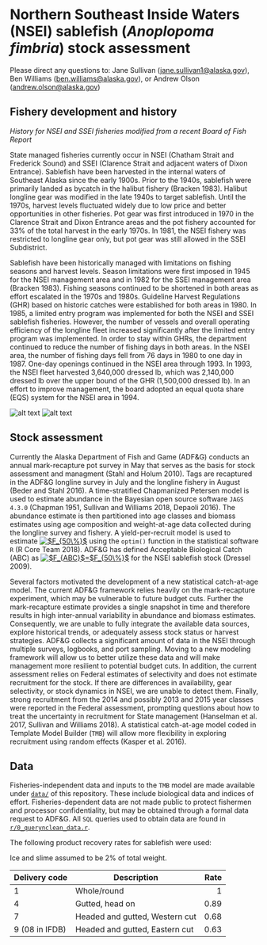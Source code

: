 # Northern Southeast Inside Waters (NSEI) sablefish (*Anoplopoma fimbria*) stock assessment

Please direct any questions to: 
Jane Sullivan (jane.sullivan1@alaska.gov), Ben Williams (ben.williams@alaska.gov), or Andrew Olson (andrew.olson@alaska.gov)

## Fishery development and history 

*History for NSEI and SSEI fisheries modified from a recent Board of Fish Report*

State managed fisheries currently occur in NSEI (Chatham Strait and Frederick Sound) and SSEI (Clarence Strait and adjacent waters of Dixon Entrance). Sablefish have been harvested in the internal waters of Southeast Alaska since the early 1900s. Prior to the 1940s, sablefish were primarily landed as bycatch in the halibut fishery (Bracken 1983). Halibut longline gear was modified in the late 1940s to target sablefish. Until the 1970s, harvest levels fluctuated widely due to low price and better opportunities in other fisheries. Pot gear was first introduced in 1970 in the Clarence Strait and Dixon Entrance areas and the pot fishery accounted for 33% of the total harvest in the early 1970s. In 1981, the NSEI fishery was restricted to longline gear only, but pot gear was still allowed in the SSEI Subdistrict.

Sablefish have been historically managed with limitations on fishing seasons and harvest levels. Season limitations were first imposed in 1945 for the NSEI management area and in 1982 for the SSEI management area (Bracken 1983). Fishing seasons continued to be shortened in both areas as effort escalated in the 1970s and 1980s. Guideline Harvest Regulations (GHR) based on historic catches were established for both areas in 1980. In 1985, a limited entry program was implemented for both the NSEI and SSEI sablefish fisheries. However, the number of vessels and overall operating efficiency of the longline fleet increased significantly after the limited entry program was implemented. In order to stay within GHRs, the department continued to reduce the number of fishing days in both areas. In the NSEI area, the number of fishing days fell from 76 days in 1980 to one day in 1987. One-day openings continued in the NSEI area through 1993. In 1993, the NSEI fleet harvested 3,640,000 dressed lb, which was 2,140,000 dressed lb over the upper bound of the GHR (1,500,000 dressed lb). In an effort to improve management, the board adopted an equal quota share (EQS) system for the NSEI area in 1994.

![alt text](https://github.com/commfish/seak_sablefish/blob/master/figures/readme/NSEI_map.jpg)
![alt text](https://github.com/commfish/seak_sablefish/blob/master/figures/readme/fishery_harvest.jpg)

## Stock assessment

Currently the Alaska Department of Fish and Game (ADF&G) conducts an annual mark-recapture pot survey in May that serves as the basis for stock assessment and managment (Stahl and Holum 2010). Tags are recaptured in the ADF&G longline survey in July and the longline fishery in August (Beder and Stahl 2016). A time-stratified Chapmanized Petersen model is used to estimate abundance in the Bayesian open source software `JAGS 4.3.0` (Chapman 1951, Sullivan and Williams 2018, Depaoli 2016). The abundance estimate is then partitioned into age classes and biomass estimates using age composition and weight-at-age data collected during the longline survey and fishery. A yield-per-recruit model is used to estimate <a href="https://www.codecogs.com/eqnedit.php?latex=$F_{50\%}$" target="_blank"><img src="https://latex.codecogs.com/gif.latex?$F_{50\%}$" title="$F_{50\%}$" /></a> using the `optim()` function in the statistical software `R` (R Core Team 2018). ADF&G has defined Acceptable Biological Catch (ABC) as <a href="https://www.codecogs.com/eqnedit.php?latex=$F_{ABC}$=$F_{50\%}$" target="_blank"><img src="https://latex.codecogs.com/gif.latex?$F_{ABC}$=$F_{50\%}$" title="$F_{ABC}$=$F_{50\%}$" /></a> for the NSEI sablefish stock (Dressel 2009). 

Several factors motivated the development of a new statistical catch-at-age model. The current ADF&G framework relies heavily on the mark-recapture experiment, which may be vulnerable to future budget cuts. Further the mark-recapture estimate provides a single snapshot in time and therefore results in high inter-annual variability in abundance and biomass estimates. Consequently, we are unable to fully integrate the available data sources, explore historical trends, or adequately assess stock status or harvest strategies. ADF&G collects a significant amount of data in the NSEI through multiple surveys, logbooks, and port sampling. Moving to a new modeling framework will allow us to better utilize these data and will make management more resilient to potential budget cuts. In addition, the current assessment relies on Federal estimates of selectivity and does not estimate recruitment for the stock. If there are differences in availability, gear selectivity, or stock dynamics in NSEI, we are unable to detect them. Finally, strong recruitment from the 2014 and possibly 2013 and 2015 year classes were reported in the Federal assessment, prompting questions about how to treat the uncertainty in recruitment for State management (Hanselman et al. 2017, Sullivan and Williams 2018). A statistical catch-at-age model coded in Template Model Builder (`TMB`) will allow more flexibility in exploring recruitment using random effects (Kasper et al. 2016).

## Data

Fisheries-independent data and inputs to the `TMB` model are made available under [`data/`](https://github.com/commfish/seak_sablefish/tree/master/data) of this repository. These include biological data and indices of effort. Fisheries-dependent data are not made public to protect fishermen and processor confidentiality, but may be obtained through a formal data request to ADF&G. All `SQL` queries used to obtain data are found in [`r/0_querynclean_data.r`](https://github.com/commfish/seak_sablefish/blob/master/r/0_querynclean_data.R).

The following product recovery rates for sablefish were used:

Ice and slime assumed to be 2% of total weight.

| Delivery code | Description                    | Rate |
|---------------|--------------------------------|-----:|
| 1             | Whole/round                    |    1 |
| 4             | Gutted, head on                | 0.89 |
| 7             | Headed and gutted, Western cut | 0.68 |
| 9 (08 in IFDB)| Headed and gutted, Eastern cut | 0.63 |

